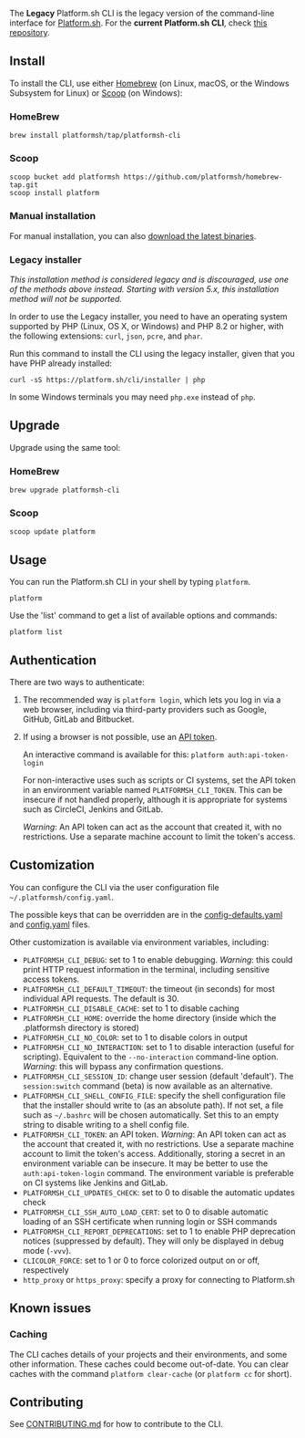 The **Legacy** Platform.sh CLI is the legacy version of the command-line interface for [Platform.sh](https://platform.sh). For the **current Platform.sh CLI**, check [this repository](https://github.com/platformsh/cli).

## Install

To install the CLI, use either [Homebrew](https://brew.sh/) (on Linux, macOS, or the Windows Subsystem for Linux) or [Scoop](https://scoop.sh/) (on Windows):

### HomeBrew

```console
brew install platformsh/tap/platformsh-cli
```

### Scoop

```console
scoop bucket add platformsh https://github.com/platformsh/homebrew-tap.git
scoop install platform
```

### Manual installation

For manual installation, you can also [download the latest binaries](https://github.com/platformsh/cli/releases/latest).

### Legacy installer

_This installation method is considered legacy and is discouraged, use one of the methods above instead. Starting with version 5.x, this installation method will not be supported._

In order to use the Legacy installer, you need to have an operating system supported by PHP (Linux, OS X, or Windows) and PHP 8.2 or higher, with the following extensions: `curl`, `json`, `pcre`, and `phar`.

Run this command to install the CLI using the legacy installer, given that you have PHP already installed:

```console
curl -sS https://platform.sh/cli/installer | php
```

In some Windows terminals you may need `php.exe` instead of `php`.

## Upgrade

Upgrade using the same tool:

### HomeBrew

```console
brew upgrade platformsh-cli
```

### Scoop

```console
scoop update platform
```

## Usage

You can run the Platform.sh CLI in your shell by typing `platform`.

    platform

Use the 'list' command to get a list of available options and commands:

    platform list

## Authentication

There are two ways to authenticate:

1. The recommended way is `platform login`, which lets you log in via a web browser, including via third-party providers such as Google, GitHub, GitLab and Bitbucket.

2. If using a browser is not possible, use an [API token](https://docs.upsun.com/anchors/fixed/cli/api-token/).

    An interactive command is available for this: `platform auth:api-token-login`

    For non-interactive uses such as scripts or CI systems, set the API token in an environment variable named `PLATFORMSH_CLI_TOKEN`. This can be insecure if not handled properly, although it is appropriate for systems such as CircleCI, Jenkins and GitLab.

    *_Warning_*: An API token can act as the account that created it, with no restrictions. Use a separate machine account to limit the token's access.

## Customization

You can configure the CLI via the user configuration file `~/.platformsh/config.yaml`.

The possible keys that can be overridden are in the [config-defaults.yaml](/config-defaults.yaml) and [config.yaml](/config.yaml) files.

Other customization is available via environment variables, including:

* `PLATFORMSH_CLI_DEBUG`: set to 1 to enable debugging. _Warning_: this could print HTTP request information in the terminal, including sensitive access tokens.
* `PLATFORMSH_CLI_DEFAULT_TIMEOUT`: the timeout (in seconds) for most individual API requests. The default is 30.
* `PLATFORMSH_CLI_DISABLE_CACHE`: set to 1 to disable caching
* `PLATFORMSH_CLI_HOME`: override the home directory (inside which the .platformsh directory is stored)
* `PLATFORMSH_CLI_NO_COLOR`: set to 1 to disable colors in output
* `PLATFORMSH_CLI_NO_INTERACTION`: set to 1 to disable interaction (useful for scripting). Equivalent to the `--no-interaction` command-line option. _Warning_: this will bypass any confirmation questions.
* `PLATFORMSH_CLI_SESSION_ID`: change user session (default 'default'). The `session:switch` command (beta) is now available as an alternative.
* `PLATFORMSH_CLI_SHELL_CONFIG_FILE`: specify the shell configuration file that the installer should write to (as an absolute path). If not set, a file such as `~/.bashrc` will be chosen automatically. Set this to an empty string to disable writing to a shell config file.
* `PLATFORMSH_CLI_TOKEN`: an API token. *_Warning_*: An API token can act as the account that created it, with no restrictions. Use a separate machine account to limit the token's access. Additionally, storing a secret in an environment variable can be insecure. It may be better to use the `auth:api-token-login` command. The environment variable is preferable on CI systems like Jenkins and GitLab.
* `PLATFORMSH_CLI_UPDATES_CHECK`: set to 0 to disable the automatic updates check
* `PLATFORMSH_CLI_SSH_AUTO_LOAD_CERT`: set to 0 to disable automatic loading of an SSH certificate when running login or SSH commands
* `PLATFORMSH_CLI_REPORT_DEPRECATIONS`: set to 1 to enable PHP deprecation notices (suppressed by default). They will only be displayed in debug mode (`-vvv`).
* `CLICOLOR_FORCE`: set to 1 or 0 to force colorized output on or off, respectively
* `http_proxy` or `https_proxy`: specify a proxy for connecting to Platform.sh

## Known issues

### Caching

The CLI caches details of your projects and their environments, and some other
information. These caches could become out-of-date. You can clear caches with
the command `platform clear-cache` (or `platform cc` for short).

## Contributing

See [CONTRIBUTING.md](CONTRIBUTING.md) for how to contribute to the CLI.
